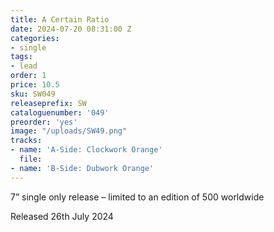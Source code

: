 ```yaml
---
title: A Certain Ratio
date: 2024-07-20 08:31:00 Z
categories:
- single
tags:
- lead
order: 1
price: 10.5
sku: SW049
releaseprefix: SW
cataloguenumber: '049'
preorder: 'yes'
image: "/uploads/SW49.png"
tracks:
- name: 'A-Side: Clockwork Orange'
  file: 
- name: 'B-Side: Dubwork Orange'
---
```


7” single only release – limited to an edition of 500 worldwide

Released 26th July 2024
 




 



